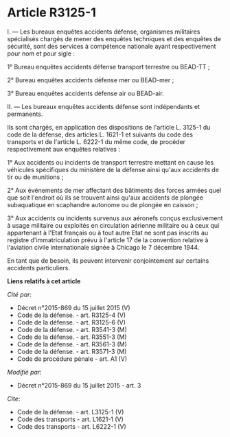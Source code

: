 # Article R3125-1

I. ― Les bureaux enquêtes accidents défense, organismes militaires spécialisés chargés de mener des enquêtes techniques et
des enquêtes de sécurité, sont des services à compétence nationale ayant respectivement pour nom et pour sigle : 

1° Bureau enquêtes accidents défense transport terrestre ou BEAD-TT ; 

2° Bureau enquêtes accidents défense mer ou BEAD-mer ; 

3° Bureau enquêtes accidents défense air ou BEAD-air. 

II. ― Les bureaux enquêtes accidents défense sont indépendants et permanents. 

Ils sont chargés, en application des dispositions de l'article L. 3125-1 du code de la défense, des articles L. 1621-1 et
suivants du code des transports et de l'article L. 6222-1 du même code, de procéder respectivement aux enquêtes relatives : 

1° Aux accidents ou incidents de transport terrestre mettant en cause les véhicules spécifiques du ministère de la défense
ainsi qu'aux accidents de tir ou de munitions ; 

2° Aux événements de mer affectant des bâtiments des forces armées quel que soit l'endroit où ils se trouvent ainsi qu'aux
accidents de plongée subaquatique en scaphandre autonome ou de plongée en caisson ; 

3° Aux accidents ou incidents survenus aux aéronefs conçus exclusivement à usage militaire ou exploités en circulation
aérienne militaire ou à ceux qui appartenant à l'Etat français ou à tout autre Etat ne sont pas inscrits au registre
d'immatriculation prévu à l'article 17 de la convention relative à l'aviation civile internationale signée à Chicago le 7
décembre 1944. 

En tant que de besoin, ils peuvent intervenir conjointement sur certains accidents particuliers.

**Liens relatifs à cet article**

_Cité par_:

  - Décret n°2015-869 du 15 juillet 2015 (V)
  - Code de la défense. - art. R3125-4 (V)
  - Code de la défense. - art. R3125-6 (V)
  - Code de la défense. - art. R3541-3 (M)
  - Code de la défense. - art. R3551-3 (M)
  - Code de la défense. - art. R3561-3 (M)
  - Code de la défense. - art. R3571-3 (M)
  - Code de procédure pénale - art. A1 (V)

_Modifié par_:

  - Décret n°2015-869 du 15 juillet 2015 - art. 3

_Cite_:

  - Code de la défense. - art. L3125-1 (V)
  - Code des transports - art. L1621-1 (V)
  - Code des transports - art. L6222-1 (V)
